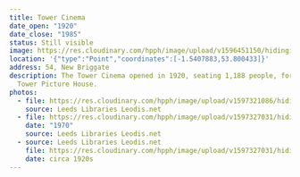 ```yaml
---
title: Tower Cinema
date_open: "1920"
date_close: "1985"
status: Still visible
image: https://res.cloudinary.com/hpph/image/upload/v1596451150/hidinginplainsight/towercinema.svg
location: '{"type":"Point","coordinates":[-1.5407883,53.800433]}'
address: 54, New Briggate
description: The Tower Cinema opened in 1920, seating 1,188 people, formerly The
  Tower Picture House.
photos:
  - file: https://res.cloudinary.com/hpph/image/upload/v1597321086/hidinginplainsight/Tower_Cinema_Leeds_Libraries_2013220_174356.jpg
    source: Leeds Libraries Leodis.net
  - file: https://res.cloudinary.com/hpph/image/upload/v1597327031/hidinginplainsight/The_Tower_20041210_20061892.jpg
    date: "1970"
    source: Leeds Libraries Leodis.net
  - source: Leeds Libraries Leodis.net
    file: https://res.cloudinary.com/hpph/image/upload/v1597327031/hidinginplainsight/The_Tower_20171011_176305.jpg
    date: circa 1920s
---
```

